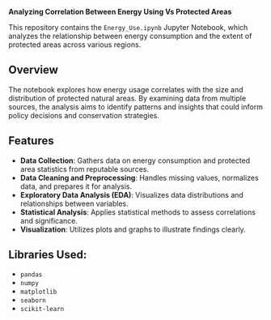 **Analyzing Correlation Between Energy Using Vs Protected Areas**

This repository contains the `Energy_Use.ipynb` Jupyter Notebook, which analyzes the relationship between energy consumption and the extent of protected areas across various regions.

## Overview

The notebook explores how energy usage correlates with the size and distribution of protected natural areas. By examining data from multiple sources, the analysis aims to identify patterns and insights that could inform policy decisions and conservation strategies.

## Features

- **Data Collection**: Gathers data on energy consumption and protected area statistics from reputable sources.
- **Data Cleaning and Preprocessing**: Handles missing values, normalizes data, and prepares it for analysis.
- **Exploratory Data Analysis (EDA)**: Visualizes data distributions and relationships between variables.
- **Statistical Analysis**: Applies statistical methods to assess correlations and significance.
- **Visualization**: Utilizes plots and graphs to illustrate findings clearly.

## Libraries Used:

- `pandas`
- `numpy`
- `matplotlib`
- `seaborn`
- `scikit-learn`
